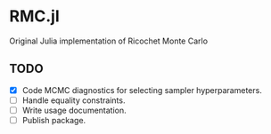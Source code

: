 # RMC.jl

Original Julia implementation of Ricochet Monte Carlo

## TODO

- [x] Code MCMC diagnostics for selecting sampler hyperparameters.
- [ ] Handle equality constraints.
- [ ] Write usage documentation.
- [ ] Publish package.
